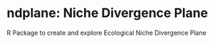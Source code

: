 # ndplane: Niche Divergence Plane
 R Package to create and explore Ecological Niche Divergence Plane

